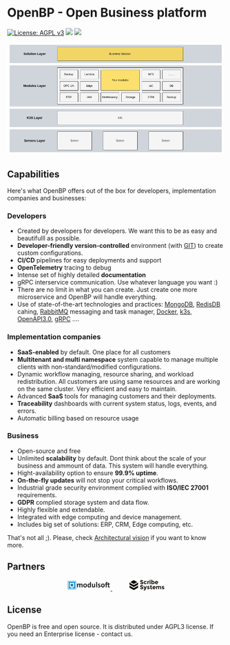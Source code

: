 # OpenBP - Open Business platform

[![License: AGPL v3](https://img.shields.io/badge/License-AGPL%20v3-blue.svg)](https://www.gnu.org/licenses/agpl-3.0)
[![](https://tokei.rs/b1/github/slamy-solutions/openbp)](https://github.com/XAMPPRocky/tokei)
[![](https://tokei.rs/b1/github/slamy-solutions/openbp?category=code)](https://github.com/XAMPPRocky/tokei)

![Architecture](./site/content/docs/architecture/all.png)

## Capabilities
Here's what OpenBP offers out of the box for developers, implementation companies and businesses:

### Developers
- Created by developers for developers. We want this to be as easy and beautifulll as possible. 
- **Developer-friendly version-controlled** environment (with [GIT](https://git-scm.com/)) to create custom configurations.
- **CI/CD** pipelines for easy deployments and support
- **OpenTelemetry** tracing to debug
- Intense set of highly detailed **documentation**
- gRPC interservice communication. Use whatever language you want :)
- There are no limit in what you can create. Just create one more microservice and OpenBP will handle everything.
- Use of state-of-the-art technologies and practices: [MongoDB](https://www.mongodb.com/), [RedisDB](https://redis.io/) cahing, [RabbitMQ](https://www.rabbitmq.com/) messaging and task manager, [Docker](https://www.docker.com/), [k3s](https://k3s.io/), [OpenAPI3.0](https://swagger.io/specification/), [gRPC](https://grpc.io/) ....

### Implementation companies
- **SaaS-enabled** by default. One place for all customers
- **Multitenant and multi namespace** system capable to manage multiple clients with non-standard/modified configurations.
- Dynamic workflow managing, resource sharing, and workload redistribution. All customers are using same resources and are working on the same cluster. Very efficient and easy to maintain.
- Advanced **SaaS** tools for managing customers and their deployments.
- **Traceability** dashboards with current system status, logs, events, and errors.
- Automatic billing based on resource usage

### Business
- Open-source and free
- Unlimited **scalability** by default. Dont think about the scale of your business and ammount of data. This system will handle everything.
- Hight-availability option to ensure **99.9% uptime**.
- **On-the-fly updates** will not stop your critical workflows.
- Industrial grade security environment complied with **ISO/IEC 27001** requirements.
- **GDPR** complied storage system and data flow.
- Highly flexible and extendable.
- Integrated with edge computing and device management.
- Includes big set of solutions: ERP, CRM, Edge computing, etc.

That's not all ;). Please, check [Architectural vision](./docs/architecture/architecture_vision.md) if you want to know more.

## Partners
<div align="center">
  <a href="https://modulsoft.pl/" style="padding: 20px;">
    <img src="./site/content/assets/images/partners/modulsoft.svg" width="20%" />
  </a>
  <a href="https://scribe.systems/" style="padding: 20px;">
    <img src="./site/content/assets/images/partners/ScribeSystems.svg" width="16%" />
  </a>
</div>


## License
OpenBP is free and open source. It is distributed under AGPL3 license. If you need an Enterprise license - contact us.